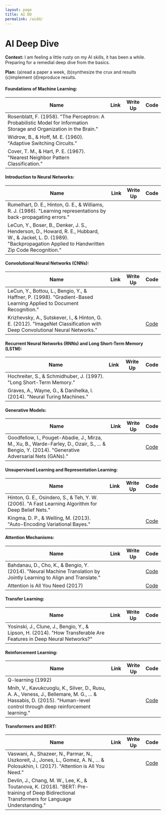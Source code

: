 ```yaml
---
layout: page
title: AI DD
permalink: /aidd/
---
```


# AI Deep Dive

**Context:** I am feeling a little rusty on my AI skills, it has been a while. Preparing for a remedial deep dive from the basics. 

**Plan:** (a)read a paper a week, (b)synthesize the crux and results (c)implement (d)reproduce results.


#### Foundations of Machine Learning:

| Name | Link | Write Up | Code |
|---|---|---|---|
| Rosenblatt, F. (1958). "The Perceptron: A Probabilistic Model for Information Storage and Organization in the Brain." | | | |
| Widrow, B., & Hoff, M. E. (1960). "Adaptive Switching Circuits." | | | |
| Cover, T. M., & Hart, P. E. (1967). "Nearest Neighbor Pattern Classification." | | | |

#### Introduction to Neural Networks:

| Name | Link | Write Up | Code |
|------|------|----------|------|
| Rumelhart, D. E., Hinton, G. E., & Williams, R. J. (1986). "Learning representations by back-propagating errors." | | | |
| LeCun, Y., Boser, B., Denker, J. S., Henderson, D., Howard, R. E., Hubbard, W., & Jackel, L. D. (1989). "Backpropagation Applied to Handwritten Zip Code Recognition." | | | |

#### Convolutional Neural Networks (CNNs):

| Name | Link | Write Up | Code |
|------|------|----------|------|
| LeCun, Y., Bottou, L., Bengio, Y., & Haffner, P. (1998). "Gradient-Based Learning Applied to Document Recognition." | | | |
| Krizhevsky, A., Sutskever, I., & Hinton, G. E. (2012). "ImageNet Classification with Deep Convolutional Neural Networks." | | | [Code](https://github.com/BVLC/caffe/tree/master/models/bvlc_googlenet) |

#### Recurrent Neural Networks (RNNs) and Long Short-Term Memory (LSTM):

| Name | Link | Write Up | Code |
|------|------|----------|------|
| Hochreiter, S., & Schmidhuber, J. (1997). "Long Short-Term Memory." | | | |
| Graves, A., Wayne, G., & Danihelka, I. (2014). "Neural Turing Machines." | | | |

#### Generative Models:

| Name | Link | Write Up | Code |
|------|------|----------|------|
| Goodfellow, I., Pouget-Abadie, J., Mirza, M., Xu, B., Warde-Farley, D., Ozair, S., ... & Bengio, Y. (2014). "Generative Adversarial Nets (GANs)." | | | [Code](https://github.com/goodfeli/adversarial) |

#### Unsupervised Learning and Representation Learning:

| Name | Link | Write Up | Code |
|------|------|----------|------|
| Hinton, G. E., Osindero, S., & Teh, Y. W. (2006). "A Fast Learning Algorithm for Deep Belief Nets." | | | |
| Kingma, D. P., & Welling, M. (2013). "Auto-Encoding Variational Bayes." | | | [Code](https://github.com/dpkingma/nips14-ssl) |

#### Attention Mechanisms:

| Name | Link | Write Up | Code |
|------|------|----------|------|
| Bahdanau, D., Cho, K., & Bengio, Y. (2014). "Neural Machine Translation by Jointly Learning to Align and Translate." | | | [Code](https://github.com/tensorflow/nmt) |
| Attention is All You Need (2017) | | | [Code](https://github.com/tensorflow/tensor2tensor) |

#### Transfer Learning:

| Name | Link | Write Up | Code |
|------|------|----------|------|
| Yosinski, J., Clune, J., Bengio, Y., & Lipson, H. (2014). "How Transferable Are Features in Deep Neural Networks?" | | | |

#### Reinforcement Learning:

| Name | Link | Write Up | Code |
|------|------|----------|------|
| Q-learning (1992) | | | |
| Mnih, V., Kavukcuoglu, K., Silver, D., Rusu, A. A., Veness, J., Bellemare, M. G., ... & Hassabis, D. (2015). "Human-level control through deep reinforcement learning." | | | [Code](https://github.com/berkeleydeeprlcourse/homework) |

#### Transformers and BERT:

| Name | Link | Write Up | Code |
|------|------|----------|------|
| Vaswani, A., Shazeer, N., Parmar, N., Uszkoreit, J., Jones, L., Gomez, A. N., ... & Polosukhin, I. (2017). "Attention is All You Need." | | | [Code](https://github.com/tensorflow/tensor2tensor) |
| Devlin, J., Chang, M. W., Lee, K., & Toutanova, K. (2018). "BERT: Pre-training of Deep Bidirectional Transformers for Language Understanding." | | | |
